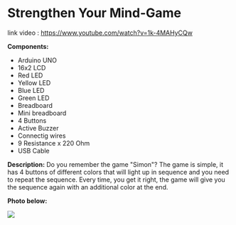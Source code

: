 # Strengthen Your Mind-Game
link video  : https://www.youtube.com/watch?v=1k-4MAHyCQw

 **Components:** 
 - Arduino UNO
 - 16x2 LCD
 - Red LED
 - Yellow LED
 - Blue LED
 - Green LED
 - Breadboard 
 - Mini breadboard
 - 4 Buttons
 - Active Buzzer
 - Connectig wires
 - 9 Resistance x 220 Ohm
 - USB Cable
  
 
 
 **Description:**
 Do you remember the game "Simon"? The game is simple, it has 4 buttons of different colors that will light up in sequence and you need to repeat the sequence. Every time, you get it right, the game will give you the sequence again with an additional color at the end.
 
 
 
 **Photo below:**


![](Robotica.png)
 
